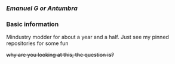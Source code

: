 ### ***Emanuel G or Antumbra***

### Basic information
Mindustry modder for about a year and a half. Just see my pinned repositories for some fun


~~why are you looking at this, the question is?~~
